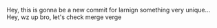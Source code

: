 Hey, this is gonna be a new commit for larnign something very unique...
Hey, wz up bro, let's check merge verge
